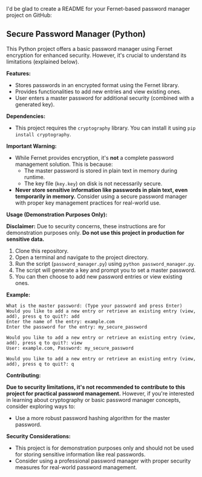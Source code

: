 I'd be glad to create a README for your Fernet-based password manager project on GitHub:

## Secure Password Manager (Python)

This Python project offers a basic password manager using Fernet encryption for enhanced security. However, it's crucial to understand its limitations (explained below).

**Features:**

- Stores passwords in an encrypted format using the Fernet library.
- Provides functionalities to add new entries and view existing ones.
- User enters a master password for additional security (combined with a generated key).

**Dependencies:**

- This project requires the `cryptography` library. You can install it using `pip install cryptography`.

**Important Warning:**

- While Fernet provides encryption, it's **not** a complete password management solution. This is because:
  - The master password is stored in plain text in memory during runtime.
  - The key file (`key.key`) on disk is not necessarily secure.
- **Never store sensitive information like passwords in plain text, even temporarily in memory.** Consider using a secure password manager with proper key management practices for real-world use.

**Usage (Demonstration Purposes Only):**

**Disclaimer:** Due to security concerns, these instructions are for demonstration purposes only. **Do not use this project in production for sensitive data.**

1. Clone this repository.
2. Open a terminal and navigate to the project directory.
3. Run the script (`password_manager.py`) using `python password_manager.py`.
4. The script will generate a key and prompt you to set a master password.
5. You can then choose to add new password entries or view existing ones.

**Example:**

```
What is the master password: (Type your password and press Enter)
Would you like to add a new entry or retrieve an existing entry (view, add), press q to quit?: add
Enter the name of the entry: example.com
Enter the password for the entry: my_secure_password

Would you like to add a new entry or retrieve an existing entry (view, add), press q to quit?: view
User: example.com, Password: my_secure_password

Would you like to add a new entry or retrieve an existing entry (view, add), press q to quit?: q
```

**Contributing:**

**Due to security limitations, it's not recommended to contribute to this project for practical password management.** However, if you're interested in learning about cryptography or basic password manager concepts, consider exploring ways to:

- Use a more robust password hashing algorithm for the master password.

**Security Considerations:**

- This project is for demonstration purposes only and should not be used for storing sensitive information like real passwords.
- Consider using a professional password manager with proper security measures for real-world password management.
